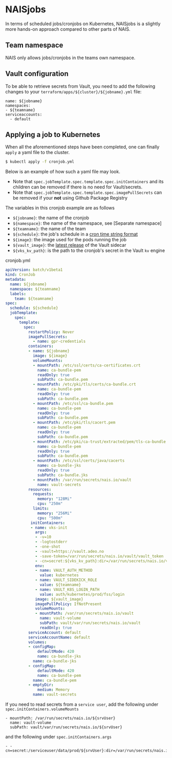 # NAISjobs

In terms of scheduled jobs/cronjobs on Kubernetes, NAISjobs is a slightly more hands-on approach compared to other
parts of NAIS.

## Team namespace

NAIS only allows jobs/cronjobs in the teams own namespace.

## Vault configuration

To be able to retrieve secrets from Vault, you need to add the following changes to your
`terraform/apps/${cluster}/${jobname}.yml` file:
```
name: ${jobname}
namespaces:
- ${teamname}
serviceaccounts:
  - default
```

## Applying a job to Kubernetes

When all the aforementioned steps have been completed, one can finally `apply` a yaml file to the cluster.

```bash
$ kubectl apply -f cronjob.yml
```

Below is an example of how such a yaml file may look.

* Note that `spec.jobTemplate.spec.template.spec.initContainers` and its children can be removed if there is no need
for Vault/secrets.
* Note that `spec.jobTemplate.spec.template.spec.imagePullSecrets` can be removed if your **not** using Github Package Registry

The variables in this cronjob example are as follows
* `${jobname}`: the name of the cronjob
* `${namespace}`: the name of the namespace, see [Separate namespace]
* `${teamname}`: the name of the team
* `${schedule}`: the job's schedule in a [cron time string format]
* `${image}`: the image used for the pods running the job
* `${vault_image}`: the [latest release] of the Vault sidecar
* `${vks_kv_path}`: is the path to the cronjob's secret in the Vault `kv` engine

cronjob.yml
```yaml
apiVersion: batch/v1beta1
kind: CronJob
metadata:
  name: ${jobname}
  namespace: ${teamname}
  labels:
    team: ${teamname}
spec:
  schedule: ${schedule}
  jobTemplate:
    spec:
      template:
        spec:
          restartPolicy: Never
          imagePullSecrets:
            - name: gpr-credentials
          containers:
          - name: ${jobname}
            image: ${image}
            volumeMounts:
            - mountPath: /etc/ssl/certs/ca-certificates.crt
              name: ca-bundle-pem
              readOnly: true
              subPath: ca-bundle.pem
            - mountPath: /etc/pki/tls/certs/ca-bundle.crt
              name: ca-bundle-pem
              readOnly: true
              subPath: ca-bundle.pem
            - mountPath: /etc/ssl/ca-bundle.pem
              name: ca-bundle-pem
              readOnly: true
              subPath: ca-bundle.pem
            - mountPath: /etc/pki/tls/cacert.pem
              name: ca-bundle-pem
              readOnly: true
              subPath: ca-bundle.pem
            - mountPath: /etc/pki/ca-trust/extracted/pem/tls-ca-bundle.pem
              name: ca-bundle-pem
              readOnly: true
              subPath: ca-bundle.pem
            - mountPath: /etc/ssl/certs/java/cacerts
              name: ca-bundle-jks
              readOnly: true
              subPath: ca-bundle.jks
            - mountPath: /var/run/secrets/nais.io/vault
              name: vault-secrets
          resources:
            requests:
              memory: "128Mi"
              cpu: "250m"
            limits:
              memory: "256Mi"
              cpu: "500m"
		   initContainers:
           - name: vks-init
             args:
             - -v=10
             - -logtostderr
             - -one-shot
             - -vault=https://vault.adeo.no
             - -save-token=/var/run/secrets/nais.io/vault/vault_token
             - -cn=secret:${vks_kv_path}:dir=/var/run/secrets/nais.io/vault,fmt=flatten,retries=1
             env:
             - name: VAULT_AUTH_METHOD
               value: kubernetes
             - name: VAULT_SIDEKICK_ROLE
               value: ${teamname}
             - name: VAULT_K8S_LOGIN_PATH
               value: auth/kubernetes/prod/fss/login
             image: ${vault_image}
             imagePullPolicy: IfNotPresent
             volumeMounts:
             - mountPath: /var/run/secrets/nais.io/vault
               name: vault-volume
               subPath: vault/var/run/secrets/nais.io/vault
               readOnly: true
          serviceAccount: default
          serviceAccountName: default
          volumes:
          - configMap:
              defaultMode: 420
              name: ca-bundle-jks
            name: ca-bundle-jks
          - configMap:
              defaultMode: 420
              name: ca-bundle-pem
            name: ca-bundle-pem
          - emptyDir:
              medium: Memory
            name: vault-secrets
```

If you need to read secrets from a `service user`, add the following under `spec.initContainers.volumeMounts`
```
- mountPath: /var/run/secrets/nais.io/${srvUser}
  name: vault-volume
  subPath: vault/var/run/secrets/nais.io/${srvUser}
```

and the following under `spec.initContainers.args`
```
- -cn=secret:/serviceuser/data/prod/${srvUser}:dir=/var/run/secrets/nais.io/${srvUser},fmt=flatten,retries=1
```

[cron time string format]: https://pubs.opengroup.org/onlinepubs/9699919799/utilities/crontab.html#tag_20_25_07
[latest release]: https://github.com/navikt/vault-sidekick/releases
